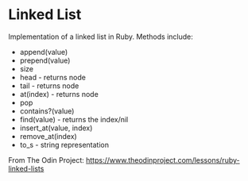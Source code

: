 # Linked List

Implementation of a linked list in Ruby. Methods include:

- append(value)
- prepend(value)
- size
- head - returns node
- tail - returns node
- at(index) - returns node
- pop
- contains?(value)
- find(value) - returns the index/nil
- insert_at(value, index)
- remove_at(index)
- to_s - string representation

From The Odin Project: https://www.theodinproject.com/lessons/ruby-linked-lists